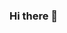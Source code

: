 ### Hi there 👋

<p dir="auto>
![](http://github-profile-summary-cards.vercel.app/api/cards/profile-details?username=rkepdls&theme=blue_green)
![](http://github-profile-summary-cards.vercel.app/api/cards/repos-per-language?username=rkepdls&theme=blue_green)
![](http://github-profile-summary-cards.vercel.app/api/cards/most-commit-language?username=rkepdls&theme=blue_green)
![](http://github-profile-summary-cards.vercel.app/api/cards/stats?username=rkepdls&theme=blue_green)
![](http://github-profile-summary-cards.vercel.app/api/cards/productive-time?username=rkepdls&theme=blue_green&utcOffset=8)
  </p>
<!--
**rkepdls/rkepdls** is a ✨ _special_ ✨ repository because its `README.md` (this file) appears on your GitHub profile.

Here are some ideas to get you started:

- 🔭 I’m currently working on ...
- 🌱 I’m currently learning ...
- 👯 I’m looking to collaborate on ...
- 🤔 I’m looking for help with ...
- 💬 Ask me about ...
- 📫 How to reach me: ...
- 😄 Pronouns: ...
- ⚡ Fun fact: ...
-->

